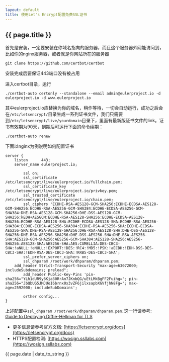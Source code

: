 ```yaml
---
layout: default
title: 使用Let's Encrypt配置免费SSL证书
---
```

## {{ page.title }}
首先是安装，一定要安装在你域名指向的服务器，而且这个服务器外网能访问到，比如你的nginx服务器，或者就是你网站所在的服务器

```
git clone https://github.com/certbot/certbot
```

安装完成后要保证443端口没有被占用

进入certbot目录，运行

```
./certbot-auto certonly --standalone --email admin@eulerproject.io -d eulerproject.io -d www.eulerproject.io
```

其中eulerproject.io应替换为你的域名，稍作等待，一切会自动运行，成功之后会在```/etc/letsencrypt/```目录生成一系列证书文件，我们只需要到```/etc/letsencrypt/live/yourdomain```目录下，里面有最新版证书文件的link。证书有效期为90天，到期后可运行下面的命令续期：

```
./certbot-auto renew
```

下面以nginx为例说明如何配置证书

```
server {
	listen      443;
	server_name eulerproject.io;

        ssl on;
        ssl_certificate /etc/letsencrypt/live/eulerproject.io/fullchain.pem;
        ssl_certificate_key /etc/letsencrypt/live/eulerproject.io/privkey.pem;
        ssl_trusted_certificate /etc/letsencrypt/live/eulerproject.io/chain.pem;
        ssl_ciphers 'ECDHE-RSA-AES128-GCM-SHA256:ECDHE-ECDSA-AES128-GCM-SHA256:ECDHE-RSA-AES256-GCM-SHA384:ECDHE-ECDSA-AES256-GCM-SHA384:DHE-RSA-AES128-GCM-SHA256:DHE-DSS-AES128-GCM-SHA256:kEDH+AESGCM:ECDHE-RSA-AES128-SHA256:ECDHE-ECDSA-AES128-SHA256:ECDHE-RSA-AES128-SHA:ECDHE-ECDSA-AES128-SHA:ECDHE-RSA-AES256-SHA384:ECDHE-ECDSA-AES256-SHA384:ECDHE-RSA-AES256-SHA:ECDHE-ECDSA-AES256-SHA:DHE-RSA-AES128-SHA256:DHE-RSA-AES128-SHA:DHE-DSS-AES128-SHA256:DHE-RSA-AES256-SHA256:DHE-DSS-AES256-SHA:DHE-RSA-AES256-SHA:AES128-GCM-SHA256:AES256-GCM-SHA384:AES128-SHA256:AES256-SHA256:AES128-SHA:AES256-SHA:AES:CAMELLIA:DES-CBC3-SHA:!aNULL:!eNULL:!EXPORT:!DES:!RC4:!MD5:!PSK:!aECDH:!EDH-DSS-DES-CBC3-SHA:!EDH-RSA-DES-CBC3-SHA:!KRB5-DES-CBC3-SHA';
        ssl_prefer_server_ciphers on;
        ssl_dhparam /root/work/dhparam/dhparam.pem;
	add_header Strict-Transport-Security "max-age=63072000; includeSubdomains; preload";        
        add_header Public-Key-Pins 'pin-sha256="YLh1dUR9y6Kja30RrAn7JKnbQG/uEtLMkBgFF2Fuihg="; pin-sha256="JbQbUG5JMJUoI6brnx0x3vZF6jilxsapbXGVfjhN8Fg="; max-age=2592000; includeSubDomains';

        orther config...
}
```

上述配置中```ssl_dhparam /root/work/dhparam/dhparam.pem;```这一行请参考: [Guide to Deploying Diffie-Hellman for TLS](https://weakdh.org/sysadmin.html)

* 更多信息请参考官方文档: [https://letsencrypt.org/docs](https://letsencrypt.org/docs)
* HTTPS配置检测: [https://wosign.ssllabs.com](https://wosign.ssllabs.com)

{{ page.date | date_to_string }}
